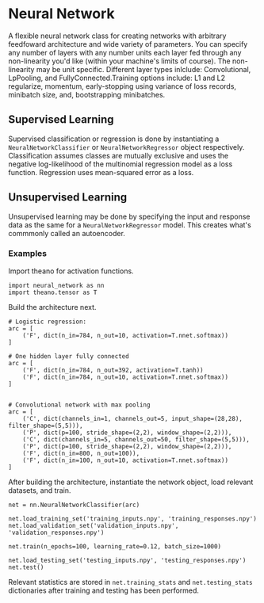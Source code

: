 # Neural Network
A flexible neural network class for creating networks with arbitrary feedfoward architecture and wide variety of parameters. You can specify any number of layers with any number units each layer fed through any non-linearity you'd like (within your machine's limits of course). The non-linearity may be unit specific. Different layer types inlclude: Convolutional, LpPooling, and FullyConnected.Training options include: L1 and L2 regularize, momentum, early-stopping using variance of loss records, minibatch size, and, bootstrapping minibatches.

## Supervised Learning
Supervised classification or regression is done by instantiating a `NeuralNetworkClassifier` or `NeuralNetworkRegressor` object respectively. Classification assumes classes are mutually exclusive and uses the negative log-likelihood of the multinomial regression model as a loss function. Regression uses mean-squared error as a loss.

## Unsupervised Learning
Unsupervised learning may be done by specifying the input and response data as the same for a `NeuralNetworkRegressor` model. This creates what's commmonly called an autoencoder.

### Examples
Import theano for activation functions.
```
import neural_network as nn
import theano.tensor as T
```

Build the architecture next.

```
# Logistic regression:
arc = [
    ('F', dict(n_in=784, n_out=10, activation=T.nnet.softmax))
]

# One hidden layer fully connected
arc = [
    ('F', dict(n_in=784, n_out=392, activation=T.tanh))
    ('F', dict(n_in=784, n_out=10, activation=T.nnet.softmax))
]


# Convolutional network with max pooling
arc = [
    ('C', dict(channels_in=1, channels_out=5, input_shape=(28,28), filter_shape=(5,5))),
    ('P', dict(p=100, stride_shape=(2,2), window_shape=(2,2))),
    ('C', dict(channels_in=5, channels_out=50, filter_shape=(5,5))),
    ('P', dict(p=100, stride_shape=(2,2), window_shape=(2,2))),
    ('F', dict(n_in=800, n_out=100)),
    ('F', dict(n_in=100, n_out=10, activation=T.nnet.softmax))
]
```

After building the architecture, instantiate the network object, load relevant
datasets, and train.

```
net = nn.NeuralNetworkClassifier(arc)

net.load_training_set('training_inputs.npy', 'training_responses.npy')
net.load_validation_set('validation_inputs.npy', 'validation_responses.npy')

net.train(n_epochs=100, learning_rate=0.12, batch_size=1000)

net.load_testing_set('testing_inputs.npy', 'testing_responses.npy')
net.test()
```

Relevant statistics are stored in `net.training_stats` and `net.testing_stats` dictionaries after training and testing has been performed. 
